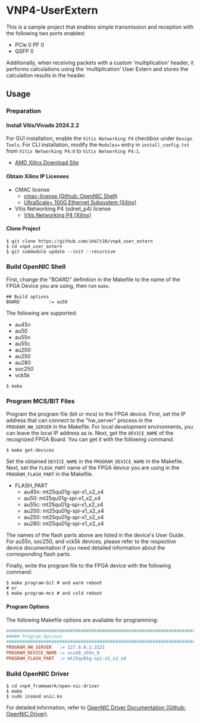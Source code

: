 # VNP4-UserExtern

This is a sample project that enables simple transmission and reception with the following two ports enabled:
- PCIe 0 PF 0
- QSFP 0

Additionally, when receiving packets with a custom 'multiplication' header, it performs calculations using the 'multiplication' User Extern and stores the calculation results in the header.

## Usage

### Preparation

#### Install Vitis/Vivado 2024.2.2

For GUI installation, enable the `Vitis Networking P4` checkbox under `Design Tools`.
For CLI installation, modify the `Modules=` entry in `install_config.txt` from `Vitis Networking P4:0` to `Vitis Networking P4:1`.

- [AMD Xilinx Download Site](https://japan.xilinx.com/support/download/index.html/content/xilinx/ja/downloadNav/vivado-design-tools.html)

#### Obtain Xilinx IP Licenses

- CMAC license
    - [cmac-license (Github: OpenNIC Shell)](https://github.com/Xilinx/open-nic-shell?tab=readme-ov-file#cmac-license)
    - [UltraScale+ 100G Ethernet Subsystem (Xilinx)](https://japan.xilinx.com/products/intellectual-property/cmac_usplus.html)
- Vitis Networking P4 (sdnet_p4) license
    - [Vitis Networking P4 (Xilinx)](https://japan.xilinx.com/products/intellectual-property/ef-di-vitisnetp4.html)

#### Clone Project

```shell
$ git clone https://github.com/iHalt10/vnp4_user_extern
$ cd vnp4_user_extern
$ git submodule update --init --recursive
```

### Build OpenNIC Shell

First, change the "BOARD" definition in the Makefile to the name of the FPGA Device you are using, then run `make`.

```shell
## Build options
BOARD           := au50
```

The following are supported:
- au45n
- au50
- au55n
- au55c
- au200
- au250
- au280
- soc250
- vck5k

```shell
$ make
```

### Program MCS/BIT Files
Program the program file (bit or mcs) to the FPGA device.
First, set the IP address that can connect to the "hw_server" process in the `PROGRAM_HW_SERVER` in the Makefile.
For local development environments, you can leave the local IP address as is.
Next, get the `DEVICE_NAME` of the recognized FPGA Board.
You can get it with the following command:

```shell
$ make get-devices
```

Set the obtained `DEVICE_NAME` in the `PROGRAM_DEVICE_NAME` in the Makefile.
Next, set the `FLASH_PART` name of the FPGA device you are using in the `PROGRAM_FLASH_PART` in the Makefile.

- FLASH_PART
    - au45n: mt25qu01g-spi-x1_x2_x4
    - au50:  mt25qu01g-spi-x1_x2_x4
    - au55c: mt25qu01g-spi-x1_x2_x4
    - au200: mt25qu01g-spi-x1_x2_x4
    - au250: mt25qu01g-spi-x1_x2_x4
    - au280: mt25qu01g-spi-x1_x2_x4

The names of the flash parts above are listed in the device's User Guide.
For au55n, soc250, and vck5k devices, please refer to the respective device documentation if you need detailed information about the corresponding flash parts.

Finally, write the program file to the FPGA device with the following command:
```shell
$ make program-bit # and warm reboot
# or
$ make program-mcs # and cold reboot
```

#### Program Options
The following Makefile options are available for programming:

```makefile
###########################################################################
##### Program Options
###########################################################################
PROGRAM_HW_SERVER   := 127.0.0.1:3121
PROGRAM_DEVICE_NAME := xcu50_u55n_0
PROGRAM_FLASH_PART  := mt25qu01g-spi-x1_x2_x4
```

### Build OpenNIC Driver

```shell
$ cd vnp4_framework/open-nic-driver
$ make
$ sudo insmod onic.ko
```

For detailed information, refer to [OpenNIC Driver Documentation (Github: OpenNIC Driver)](https://github.com/Xilinx/open-nic-driver).
